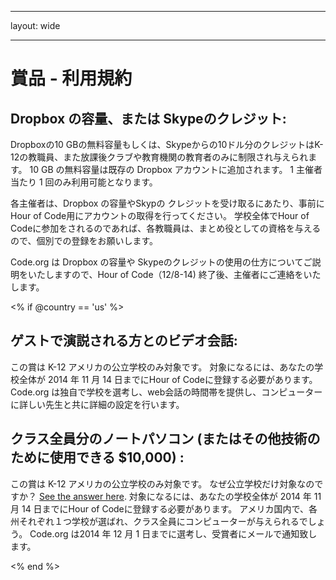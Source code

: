 * * *

layout: wide

* * *

# 賞品 - 利用規約

## Dropbox の容量、または Skypeのクレジット:

Dropboxの10 GBの無料容量もしくは、Skypeからの10ドル分のクレジットはK-12の教職員、また放課後クラブや教育機関の教育者のみに制限され与えられます。 10 GB の無料容量は既存の Dropbox アカウントに追加されます。 1 主催者当たり 1 回のみ利用可能となります。

各主催者は、Dropbox の容量やSkypの クレジットを受け取るにあたり、事前にHour of Code用にアカウントの取得を行ってください。 学校全体でHour of Codeに参加をされるのであれば、各教職員は、まとめ役としての資格を与えるので、個別での登録をお願いします。

Code.org は Dropbox の容量や Skypeのクレジットの使用の仕方についてご説明をいたしますので、Hour of Code（12/8-14) 終了後、主催者にご連絡をいたします。

<% if @country == 'us' %>

## ゲストで演説される方とのビデオ会話:

この賞は K-12 アメリカの公立学校のみ対象です。 対象になるには、あなたの学校全体が 2014 年 11 月 14 日までにHour of Codeに登録する必要があります。 Code.org は独自で学校を選考し、web会話の時間帯を提供し、コンピューターに詳しい先生と共に詳細の設定を行います。

## クラス全員分のノートパソコン (またはその他技術のために使用できる $10,000) :

この賞は K-12 アメリカの公立学校のみ対象です。 なぜ公立学校だけ対象なのですか？ [See the answer here](http://www.hourofcode.com/#faq). 対象になるには、あなたの学校全体が 2014 年 11 月 14 日までにHour of Codeに登録する必要があります。 アメリカ国内で、各州それぞれ１つ学校が選ばれ、クラス全員にコンピューターが与えられるでしょう。 Code.org は2014 年 12 月 1 日までに選考し、受賞者にメールで通知致します。

<% end %>